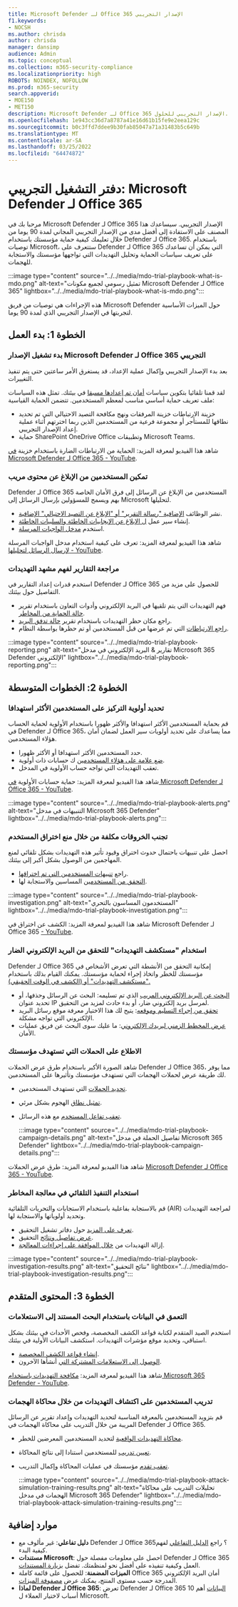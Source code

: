 ```yaml
---
title: Microsoft Defender لـ Office 365 الإصدار التجريبي
f1.keywords:
- NOCSH
ms.author: chrisda
author: chrisda
manager: dansimp
audience: Admin
ms.topic: conceptual
ms.collection: m365-security-compliance
ms.localizationpriority: high
ROBOTS: NOINDEX, NOFOLLOW
ms.prod: m365-security
search.appverid:
- MOE150
- MET150
description: Microsoft Defender لـ Office 365 الإصدار التجريبي للحلول.
ms.openlocfilehash: 1e943cc36d7a8787a41e16d61b15fe9e2eea129c
ms.sourcegitcommit: b0c3ffd7ddee9b30fab85047a71a31483b5c649b
ms.translationtype: MT
ms.contentlocale: ar-SA
ms.lasthandoff: 03/25/2022
ms.locfileid: "64474872"
---
```

# <a name="trial-playbook-microsoft-defender-for-office-365"></a>دفتر التشغيل التجريبي: Microsoft Defender لـ Office 365

مرحبا بك في Microsoft Defender لـ Office 365 الإصدار التجريبي. سيساعدك هذا المصنف على الاستفادة إلى أفضل مدى من الإصدار التجريبي المجاني لمدة 90 يوما من خلال تعليمك كيفية حماية مؤسستك باستخدام Defender لـ Office 365. باستخدام توصيات Microsoft، ستتعرف على Defender لـ Office 365 التي يمكن أن تساعدك على تعريف سياسات الحماية وتحليل التهديدات التي تواجهها مؤسستك والاستجابة للهجمات.

:::image type="content" source="../../media/mdo-trial-playbook-what-is-mdo.png" alt-text="تمثيل رسومي لجميع مكونات Microsoft Defender لـ Office 365" lightbox="../../media/mdo-trial-playbook-what-is-mdo.png":::

هذه الإجراءات هي توصيات من فريق Microsoft Defender حول الميزات الأساسية لتجربتها في الإصدار التجريبي الذي لمدة 90 يوما.

## <a name="step-1-getting-started"></a>الخطوة 1: بدء العمل

### <a name="start-your-microsoft-defender-for-office-365-trial"></a>بدء تشغيل الإصدار Microsoft Defender لـ Office 365 التجريبي

بعد بدء الإصدار التجريبي وإكمال عملية الإعداد، قد يستغرق الأمر ساعتين حتى يتم تنفيذ التغييرات.

لقد قمنا تلقائيا بتكوين سياسات [أمان تم إعدادها مسبقا](preset-security-policies.md) في بيئتك. تمثل هذه السياسات ملف تعريف حماية أساسي مناسب لمعظم المستخدمين. تتضمن الحماية القياسية:

- خزينة الارتباطات خزينة المرفقات ونهج مكافحة التصيد الاحتيالي التي تم تحديد نطاقها للمستأجر أو مجموعة فرعية من المستخدمين الذين ربما اخترتهم أثناء عملية إعداد الإصدار التجريبي.
- حماية SharePoint OneDrive Office وتطبيقات Microsoft Teams.

شاهد هذا الفيديو لمعرفة المزيد: الحماية من الارتباطات الضارة باستخدام خزينة [في Microsoft Defender لـ Office 365 - YouTube](https://www.youtube.com/watch?v=vhIJ1Veq36Y&list=PL3ZTgFEc7LystRja2GnDeUFqk44k7-KXf&index=9).

### <a name="enable-users-to-report-suspicious-content"></a>تمكين المستخدمين من الإبلاغ عن محتوى مريب

Defender لـ Office 365 المستخدمين من الإبلاغ عن الرسائل إلى فرق الأمان الخاصة بهم ويسمح للمسؤولين بإرسال الرسائل إلى Microsoft لتحليلها.

- نشر الوظائف [الإضافية "رسالة التقرير" أو "الإبلاغ عن التصيد الاحتيالي" الإضافية](enable-the-report-message-add-in.md).
- إنشاء سير عمل [ل الإبلاغ عن الإيجابيات الخاطئة والسلبيات الخاطئة](report-false-positives-and-false-negatives.md).
- استخدم [مدخل الواجبات المرسلة](admin-submission.md).

شاهد هذا الفيديو لمعرفة المزيد: تعرف على كيفية استخدام مدخل الواجبات المرسلة [لإرسال الرسائل لتحليلها - YouTube](https://www.youtube.com/watch?v=ta5S09Yz6Ks&ab_channel=MicrosoftSecurit).

### <a name="review-reports-to-understand-the-threat-landscape"></a>مراجعة التقارير لفهم مشهد التهديدات

استخدم قدرات إعداد التقارير في Defender لـ Office 365 للحصول على مزيد من التفاصيل حول بيئتك.

- فهم التهديدات التي يتم تلقيها في البريد الإلكتروني وأدوات التعاون باستخدام تقرير [حالة الحماية من المخاطر](view-email-security-reports.md#threat-protection-status-report).
- راجع مكان حظر التهديدات باستخدام تقرير [حالة تدفق البريد](view-email-security-reports.md#mailflow-status-report).
- [راجع الارتباطات](view-reports-for-mdo.md#url-protection-report) التي تم عرضها من قبل المستخدمين أو تم حظرها بواسطة النظام.

:::image type="content" source="../../media/mdo-trial-playbook-reporting.png" alt-text="تقارير & البريد الإلكتروني في مدخل Microsoft 365 Defender الإلكتروني" lightbox="../../media/mdo-trial-playbook-reporting.png":::

## <a name="step-2-intermediate-steps"></a>الخطوة 2: الخطوات المتوسطة

### <a name="prioritize-focus-on-your-most-targeted-users"></a>تحديد أولوية التركيز على المستخدمين الأكثر استهدافا

قم بحماية المستخدمين الأكثر استهدافا والأكثر ظهورا باستخدام الأولوية لحماية الحساب في Defender لـ Office 365، مما يساعدك على تحديد أولويات سير العمل لضمان أمان هؤلاء المستخدمين.

- حدد المستخدمين الأكثر استهدافا أو الأكثر ظهورا.
- [ضع علامة على هؤلاء المستخدمين](../../admin/setup/priority-accounts.md#add-priority-accounts-from-the-setup-page) ك حسابات ذات أولوية.
- تعقب التهديدات التي تواجه حساب الأولوية في المدخل.

شاهد هذا الفيديو لمعرفة المزيد: حماية حسابات الأولوية [في Microsoft Defender لـ Office 365 - YouTube](https://www.youtube.com/watch?v=tqnj0TlzQcI&list=PL3ZTgFEc7LystRja2GnDeUFqk44k7-KXf&index=11).

:::image type="content" source="../../media/mdo-trial-playbook-alerts.png" alt-text="التنبيهات في مدخل Microsoft 365 Defender" lightbox="../../media/mdo-trial-playbook-alerts.png":::

### <a name="avoid-costly-breaches-by-preventing-user-compromise"></a>تجنب الخروقات مكلفة من خلال منع اختراق المستخدم

احصل على تنبيهات باحتمال حدوث اختراق وقيود تأثير هذه التهديدات بشكل تلقائي لمنع المهاجمين من الوصول بشكل أكبر إلى بيئتك.

- راجع [تنبيهات المستخدمين التي تم اختراقها](address-compromised-users-quickly.md#compromised-user-alerts).
- [التحقق من المستخدمين](address-compromised-users-quickly.md) المساسين والاستجابة لها.

:::image type="content" source="../../media/mdo-trial-playbook-investigation.png" alt-text="المستخدمون المساسون بالتحري" lightbox="../../media/mdo-trial-playbook-investigation.png":::

شاهد هذا الفيديو لمعرفة المزيد: الكشف عن اختراق في Microsoft Defender لـ Office 365 [- YouTube](https://www.youtube.com/watch?v=Pc7y3a-wdR0&list=PL3ZTgFEc7LystRja2GnDeUFqk44k7-KXf&index=5).

### <a name="use-threat-explorer-to-investigate-malicious-email"></a>استخدام "مستكشف التهديدات" للتحقق من البريد الإلكتروني الضار

Defender لـ Office 365 إمكانية التحقق من الأنشطة التي تعرض الأشخاص في مؤسستك للخطر واتخاذ إجراء لحماية مؤسستك. يمكنك القيام بذلك باستخدام ["مستكشف التهديدات" أو (الكشف في الوقت الحقيقي).](threat-explorer.md)

- [البحث عن البريد الإلكتروني المريب](investigate-malicious-email-that-was-delivered.md#find-suspicious-email-that-was-delivered) الذي تم تسليمه: البحث عن الرسائل وحذفها، أو تحديد عنوان IP لمرسل بريد إلكتروني ضار، أو بدء حادث لمزيد من التحقيق.
- [تحقق من إجراء التسليم وموقعه](investigate-malicious-email-that-was-delivered.md#check-the-delivery-action-and-location): يتيح لك هذا الاختيار معرفة موقع رسائل البريد الإلكتروني التي تواجه مشكلة.
- [عرض المخطط الزمني لبريدك الإلكتروني](investigate-malicious-email-that-was-delivered.md#view-the-timeline-of-your-email): ما عليك سوى البحث عن فريق عمليات الأمان.

### <a name="see-campaigns-targeting-your-organization"></a>الاطلاع على الحملات التي تستهدف مؤسستك

شاهد الصورة الأكبر باستخدام طرق عرض الحملات Defender لـ Office 365، مما يوفر لك طريقة عرض لحملات الهجمات التي تستهدف مؤسستك وتأثيرها على المستخدمين.

- [تحديد الحملات](campaigns.md#what-is-a-campaign) التي تستهدف المستخدمين.
- [تمثيل نطاق](campaigns.md#campaign-views-in-the-microsoft-365-defender-portal) الهجوم بشكل مرئي.
- [تعقب تفاعل المستخدم](campaigns.md#campaign-details) مع هذه الرسائل.

  :::image type="content" source="../../media/mdo-trial-playbook-campaign-details.png" alt-text="تفاصيل الحملة في مدخل Microsoft 365 Defender" lightbox="../../media/mdo-trial-playbook-campaign-details.png":::

شاهد هذا الفيديو لمعرفة المزيد: طرق عرض الحملات [Microsoft Defender لـ Office 365 - YouTube](https://www.youtube.com/watch?v=DvqzzYKu7cQ&list=PL3ZTgFEc7LystRja2GnDeUFqk44k7-KXf&index=14).

### <a name="use-automation-to-remediate-risks"></a>استخدام التنفيذ التلقائي في معالجة المخاطر

قم بالاستجابة بفاعلية باستخدام الاستجابات والتحريات التلقائية (AIR) لمراجعة التهديدات وتحديد أولوياتها والاستجابة لها.

- [تعرف على المزيد](automated-investigation-response-office.md) حول دفاتر تشغيل التحقيق.
- [عرض تفاصيل ونتائج](email-analysis-investigations.md) التحقيق.
- إزالة التهديدات من [خلال الموافقة على إجراءات المعالجة](air-remediation-actions.md).

:::image type="content" source="../../media/mdo-trial-playbook-investigation-results.png" alt-text="نتائج التحقيق" lightbox="../../media/mdo-trial-playbook-investigation-results.png":::

## <a name="step-3-advanced-content"></a>الخطوة 3: المحتوى المتقدم

### <a name="dive-deep-into-data-with-query-based-hunting"></a>التعمق في البيانات باستخدام البحث المستند إلى الاستعلامات

استخدم الصيد المتقدم لكتابة قواعد الكشف المخصصة، وفحص الأحداث في بيئتك بشكل استباقي، وتحديد موقع مؤشرات التهديدات. استكشف البيانات الأولية في بيئتك.

- [إنشاء قواعد الكشف المخصصة](../defender/advanced-hunting-overview.md#get-started-with-advanced-hunting).
- [الوصول إلى الاستعلامات المشتركة التي](../defender/advanced-hunting-shared-queries.md) أنشأها الآخرون.

شاهد هذا الفيديو لمعرفة المزيد: [مكافحة التهديدات باستخدام Microsoft 365 Defender - YouTube](https://www.youtube.com/watch?v=l3OmH4U6XAs&list=PL3ZTgFEc7Lyt1O81TZol31YXve4e6lyQu&index=4).

### <a name="train-users-to-spot-threats-by-simulating-attacks"></a>تدريب المستخدمين على اكتشاف التهديدات من خلال محاكاة الهجمات

قم بتزويد المستخدمين بالمعرفة المناسبة لتحديد التهديدات وإعداد تقرير عن الرسائل المريبة من خلال التدريب على محاكاة الهجمات في Defender لـ Office 365.

- [محاكاة التهديدات الواقعية](attack-simulation-training.md) لتحديد المستخدمين المعرضين للخطر.
- [تعيين تدريب](attack-simulation-training.md#assign-training) للمستخدمين استنادا إلى نتائج المحاكاة.
- [تعقب تقدم](attack-simulation-training-insights.md) مؤسستك في عمليات المحاكاة وإكمال التدريب.

  :::image type="content" source="../../media/mdo-trial-playbook-attack-simulation-training-results.png" alt-text="تحليلات التدريب على محاكاة الهجمات في مدخل Microsoft 365 Defender" lightbox="../../media/mdo-trial-playbook-attack-simulation-training-results.png":::

## <a name="additional-resources"></a>موارد إضافية

- **دليل تفاعلي**: غير مألوف مع Defender لـ Office 365؟ راجع [الدليل التفاعلي](https://mslearn.cloudguides.com/guides/Safeguard%20your%20organization%20with%20Microsoft%20Defender%20for%20Office%20365) لفهم كيفية البدء.
- **مستندات Microsoft**: احصل على معلومات مفصلة حول Defender لـ Office 365 العمل وكيفية تنفيذه على أفضل نحو لمنظمتك. تفضل [بزيارة المستندات](overview.md).
- **الميزات المضمنة**: للحصول على قائمة كاملة Office 365 أمان البريد الإلكتروني المدرجة حسب مستوى المنتج، يمكنك عرض [مصفوفة الميزات](/office365/servicedescriptions/office-365-advanced-threat-protection-service-description#feature-availability).
- **لماذا Defender لـ Office 365**: تعرض Defender لـ Office 365 [البيانات](https://query.prod.cms.rt.microsoft.com/cms/api/am/binary/RE4FCiy) أهم 10 أسباب لاختيار العملاء ل Microsoft.
